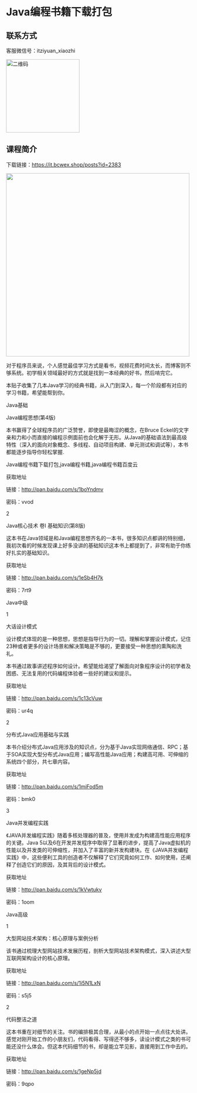# Java编程书籍下载打包

## 联系方式

客服微信号：itziyuan_xiaozhi

<img src="https://ziyuanyun.oss-cn-guangzhou.aliyuncs.com/common/20240614073449/666b82192834a.jpg" width="200" height="200" alt="二维码">

## 课程简介

下载链接：https://it.bcwex.shop/posts?id=2383

<img src="https://ziyuanyun.oss-cn-guangzhou.aliyuncs.com/yun/20240515183923/664490db5afd6.jpg" width="500" alt="">

 对于程序员来说，个人感觉最佳学习方式是看书，视频花费时间太长，而博客则不够系统。初学相关领域最好的方式就是找到一本经典的好书，然后啃完它。

 本贴子收集了几本Java学习的经典书籍，从入门到深入，每一个阶段都有对应的学习书籍，希望能帮到你。

 Java基础

 Java编程思想(第4版)

 本书赢得了全球程序员的广泛赞誉，即使是最晦涩的概念，在Bruce Eckel的文字亲和力和小而直接的编程示例面前也会化解于无形。从Java的基础语法到最高级特性（深入的面向对象概念、多线程、自动项目构建、单元测试和调试等），本书都能逐步指导你轻松掌握.

 Java编程书籍下载打包,java编程书籍,java编程书籍百度云



 获取地址

 链接：http://pan.baidu.com/s/1boYndmv

 密码：vvod

 2

 Java核心技术 卷Ⅰ 基础知识(第8版)

 这本书在Java领域是和Java编程思想齐名的一本书，很多知识点都讲的特别细，我初次看的时候发现课上好多没讲的基础知识这本书上都提到了，非常有助于你练好扎实的基础知识。

 获取地址

 链接：http://pan.baidu.com/s/1eSb4H7k

 密码：7rt9

 Java中级

 1

 大话设计模式

 设计模式体现的是一种思想，思想是指导行为的一切。理解和掌握设计模式，记住23种或者更多的设计场景和解决策略是不够的，更要接受一种思想的熏陶和洗礼。

 本书通过故事讲述程序如何设计。希望能给渴望了解面向对象程序设计的初学者及困惑、无法复用的代码编程体验者一些好的建议和提示。

 获取地址

 链接：http://pan.baidu.com/s/1c13cVuw

 密码：ur4q

 2

 分布式Java应用基础与实践

 本书介绍分布式Java应用涉及的知识点，分为基于Java实现网络通信、RPC；基于SOA实现大型分布式Java应用；编写高性能Java应用；构建高可用、可伸缩的系统四个部分，共七章内容。

 获取地址

 链接：http://pan.baidu.com/s/1miFod5m

 密码：bmk0

 3

 Java并发编程实践

 《JAVA并发编程实践》随着多核处理器的普及，使用并发成为构建高性能应用程序的关键。Java 5以及6在开发并发程序中取得了显著的进步，提高了Java虚拟机的性能以及并发类的可伸缩性，并加入了丰富的新并发构建块。在《JAVA并发编程实践》中，这些便利工具的创造者不仅解释了它们究竟如何工作、如何使用，还阐释了创造它们的原因，及其背后的设计模式。

 获取地址

 链接：http://pan.baidu.com/s/1kVwtukv

 密码：1oom

 Java高级

 1

 大型网站技术架构：核心原理与案例分析

 该书通过梳理大型网站技术发展历程，剖析大型网站技术架构模式，深入讲述大型互联网架构设计的核心原理。

 获取地址

 链接：http://pan.baidu.com/s/1i5N1LxN

 密码：s5j5

 2

 代码整洁之道

 这本书重在对细节的关注。书的编排极其合理，从最小的点开始一点点往大处讲。感觉对刚开始工作的小朋友们，代码看得、写得还不够多，读设计模式之类的书可能还没什么体会。但这本代码细节的书，却是能立竿见影，直接用到工作中去的。

 获取地址

 链接：http://pan.baidu.com/s/1geNp5jd

 密码：9qpo

  